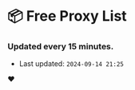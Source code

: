 # :package: Free Proxy List
### Updated every 15 minutes.

- Last updated: `2024-09-14 21:25`

:heart:
